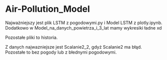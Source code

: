 # Air-Pollution_Model

Najważniejszy jest plik LSTM z pogodowymi.py i Model LSTM z plotly.ipynb. Dodatkowo w Model_na_danych_powietrza_i_3_lat
mamy wykresiki ładne xd

Pozostałe pliki to historia. 

Z danych najwazniejsze jest Scalanie2_2, gdyż Scalanie2 ma błąd. Pozostałe to bez pogody lub z błednymi pogodowymi.
